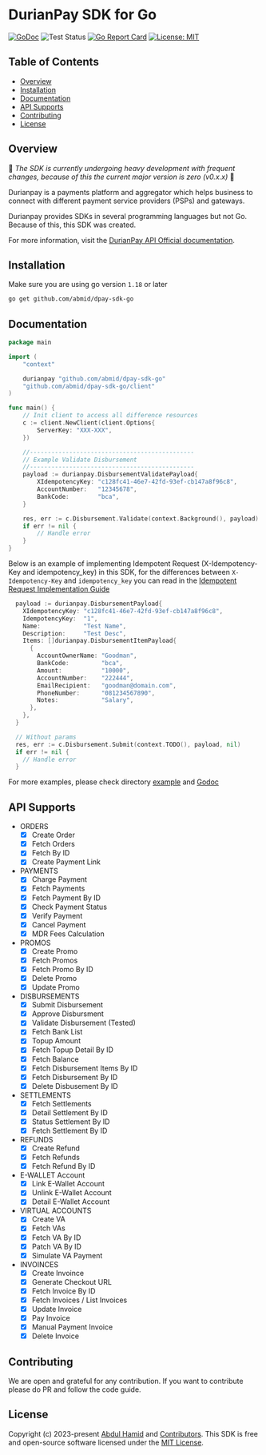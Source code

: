 # DurianPay SDK for Go #

[![GoDoc](https://godoc.org/github.com/abmid/dpay-sdk-go?status.svg)](https://godoc.org/github.com/abmid/dpay-sdk-go)
![Test Status](https://github.com/abmid/dpay-sdk-go/actions/workflows/test.yml/badge.svg)
[![Go Report Card](https://goreportcard.com/badge/github.com/abmid/dpay-sdk-go)](https://goreportcard.com/report/github.com/abmid/dpay-sdk-go)
[![License: MIT](https://img.shields.io/badge/license-MIT-green.svg)](https://opensource.org/licenses/MIT)

## Table of Contents

- [Overview](#overview)
- [Installation](#installation)
- [Documentation](#documentation)
- [API Supports](#api-supports)
- [Contributing](#contributing)
- [License](#license)

## Overview

🚧 *The SDK is currently undergoing heavy development with frequent changes, because of this the current major version is zero (v0.x.x)* 🚧

Durianpay is a payments platform and aggregator which helps business to connect with different payment service providers (PSPs) and gateways.

Durianpay provides SDKs in several programming languages but not Go. Because of this, this SDK was created.

For more information, visit the [DurianPay API Official documentation](https://durianpay.id/docs/api/).


## Installation

Make sure you are using go version `1.18` or later

```bash
go get github.com/abmid/dpay-sdk-go
```

## Documentation

```go
package main

import (
	"context"

	durianpay "github.com/abmid/dpay-sdk-go"
	"github.com/abmid/dpay-sdk-go/client"
)

func main() {
	// Init client to access all difference resources
	c := client.NewClient(client.Options{
		ServerKey: "XXX-XXX",
	})

	//----------------------------------------------
	// Example Validate Disbursement
	//----------------------------------------------
	payload := durianpay.DisbursementValidatePayload{
		XIdempotencyKey: "c128fc41-46e7-42fd-93ef-cb147a8f96c8",
		AccountNumber:   "12345678",
		BankCode:        "bca",
	}

	res, err := c.Disbursement.Validate(context.Background(), payload)
	if err != nil {
		// Handle error
	}
}
```

Below is an example of implementing Idempotent Request (X-Idempotency-Key and idempotency_key) in this SDK, for the differences between `X-Idempotency-Key` and `idempotency_key` you can read in the [Idempotent Request Implementation Guide](https://durianpay.id/docs/integration/disbursements/idempotent/)

```go
  payload := durianpay.DisbursementPayload{
    XIdempotencyKey: "c128fc41-46e7-42fd-93ef-cb147a8f96c8",
    IdempotencyKey:  "1",
    Name:            "Test Name",
    Description:     "Test Desc",
    Items: []durianpay.DisbursementItemPayload{
      {
        AccountOwnerName: "Goodman",
        BankCode:         "bca",
        Amount:           "10000",
        AccountNumber:    "222444",
        EmailRecipient:   "goodman@domain.com",
        PhoneNumber:      "081234567890",
        Notes:            "Salary",
      },
    },
  }

  // Without params
  res, err := c.Disbursement.Submit(context.TODO(), payload, nil)
  if err != nil {
    // Handle error
  }
```

For more examples, please check directory [example](https://github.com/abmid/dpay-sdk-go/tree/master/example) and [Godoc](https://godoc.org/github.com/abmid/dpay-sdk-go)

## API Supports

- ORDERS
  - [x] Create Order
  - [x] Fetch Orders
  - [x] Fetch By ID
  - [x] Create Payment Link
- PAYMENTS
  - [x] Charge Payment
  - [x] Fetch Payments
  - [x] Fetch Payment By ID
  - [x] Check Payment Status
  - [x] Verify Payment
  - [x] Cancel Payment
  - [x] MDR Fees Calculation
- PROMOS
  - [x] Create Promo
  - [x] Fetch Promos
  - [x] Fetch Promo By ID
  - [x] Delete Promo
  - [x] Update Promo
- DISBURSEMENTS
  - [x] Submit Disbursement
  - [x] Approve Disbursment
  - [x] Validate Disbursement (Tested)
  - [x] Fetch Bank List
  - [x] Topup Amount
  - [x] Fetch Topup Detail By ID
  - [x] Fetch Balance
  - [x] Fetch Disbursement Items By ID
  - [x] Fetch Disbursement By ID
  - [x] Delete Disbusement By ID
- SETTLEMENTS
  - [x] Fetch Settlements
  - [x] Detail Settlement By ID
  - [x] Status Settlement By ID
  - [x] Fetch Settlement By ID
- REFUNDS
  - [x] Create Refund
  - [x] Fetch Refunds
  - [x] Fetch Refund By ID
- E-WALLET Account
  - [x] Link E-Wallet Account
  - [x] Unlink E-Wallet Account
  - [x] Detail E-Wallet Account
- VIRTUAL ACCOUNTS
  - [x] Create VA
  - [x] Fetch VAs
  - [x] Fetch VA By ID
  - [x] Patch VA By ID
  - [x] Simulate VA Payment
- INVOINCES
  - [x] Create Invoince
  - [x] Generate Checkout URL
  - [x] Fetch Invoice By ID
  - [x] Fetch Invoices / List Invoices
  - [x] Update Invoice
  - [x] Pay Invoice
  - [x] Manual Payment Invoice
  - [x] Delete Invoice

## Contributing

We are open  and grateful for any contribution. If you want to contribute please do PR and follow the code guide.

## License

Copyright (c) 2023-present [Abdul Hamid](https://github.com/abmid) and [Contributors](https://github.com/abmid/dpay-sdk-go/graphs/contributors). This SDK is free and open-source software licensed under the [MIT License](https://github.com/abmid/dpay-sdk-go/tree/master/LICENSE).
